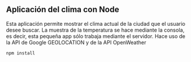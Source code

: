 ## Aplicación del clima con Node

Esta aplicación permite mostrar el clima actual de la ciudad que el usuario desee buscar. 
La muestra de la temperatura se hace mediante la consola, es decir, esta pequeña app sólo trabaja mediante el servidor.
Hace uso de la API de Google GEOLOCATION y de la API OpenWeather

```
npm install
```